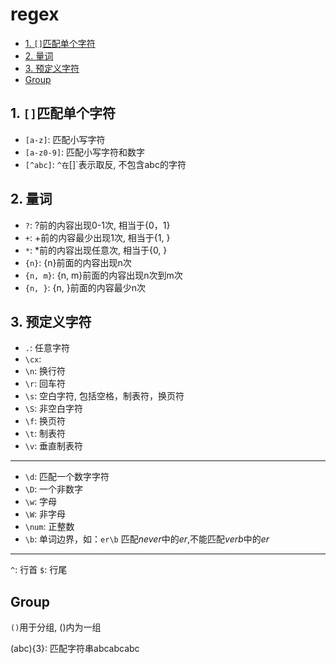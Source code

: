 # regex

- [1. `[]`匹配单个字符](#1-匹配单个字符)
- [2. 量词](#2-量词)
- [3. 预定义字符](#3-预定义字符)
- [Group](#4-group)


## 1. `[]`匹配单个字符

- `[a-z]`: 匹配小写字符
- `[a-z0-9]`: 匹配小写字符和数字
- `[^abc]`: `^在`[]`表示取反, 不包含abc的字符

## 2. 量词

- `?`: ?前的内容出现0-1次, 相当于{0，1}
- `+`: +前的内容最少出现1次, 相当于{1, }
- `*`: *前的内容出现任意次, 相当于{0, }
- `{n}`: {n}前面的内容出现n次
- `{n, m}`: {n, m}前面的内容出现n次到m次
- `{n, }`: {n, }前面的内容最少n次

## 3. 预定义字符

- `.`: 任意字符
- `\cx`:
- `\n`: 换行符
- `\r`: 回车符
- `\s`: 空白字符, 包括空格，制表符，换页符
- `\S`: 非空白字符
- `\f`: 换页符
- `\t`: 制表符
- `\v`: 垂直制表符

***

- `\d`: 匹配一个数字字符
- `\D`: 一个非数字
- `\w`: 字母
- `\W`: 非字母
- `\num`: 正整数
- `\b`: 单词边界，如：`er\b` 匹配*never*中的*er*,不能匹配*verb*中的*er*

***

`^`: 行首
`$`: 行尾

## Group

`()`用于分组, ()内为一组

(abc){3}: 匹配字符串abcabcabc

